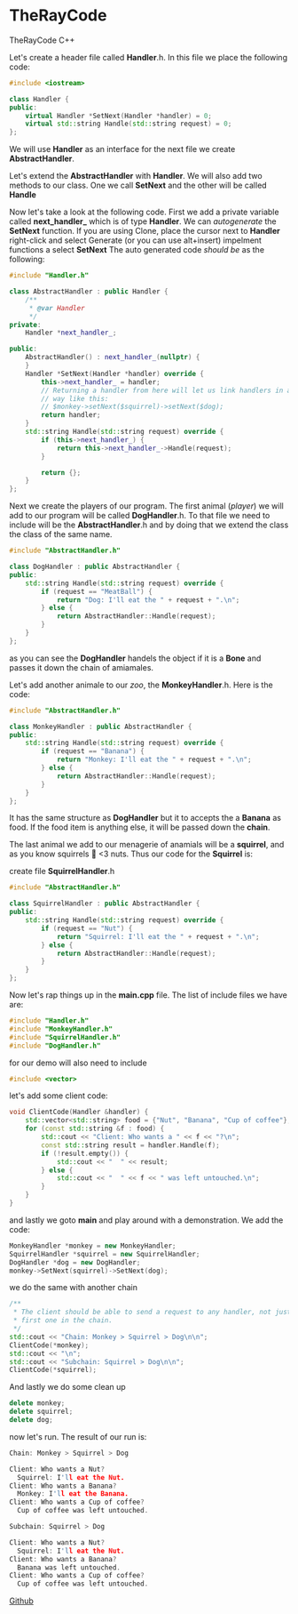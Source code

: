 # TheRayCode
TheRayCode C++ 

Let's create a header file called **Handler**.h. 
In this file we place the following code:

```cpp
#include <iostream>

class Handler {
public:
    virtual Handler *SetNext(Handler *handler) = 0;
    virtual std::string Handle(std::string request) = 0;
};
```
We will use **Handler** as an interface for the next file we create **AbstractHandler**.

Let's extend the **AbstractHandler** with **Handler**. 
We will also add two methods to our class. 
One we call **SetNext** and the other will be called **Handle** 

Now let's take a look at the following code. 
First we add a private variable called **next_handler_** which is of type  **Handler**. 
We can *autogenerate* the **SetNext** function. 
If you are using Clone, place the cursor next to **Handler** right-click and select Generate (or you can use alt+insert) impelment functions a select **SetNext**
The auto generated code *should be* as the following:

```cpp
#include "Handler.h"

class AbstractHandler : public Handler {
    /**
     * @var Handler
     */
private:
    Handler *next_handler_;

public:
    AbstractHandler() : next_handler_(nullptr) {
    }
    Handler *SetNext(Handler *handler) override {
        this->next_handler_ = handler;
        // Returning a handler from here will let us link handlers in a convenient
        // way like this:
        // $monkey->setNext($squirrel)->setNext($dog);
        return handler;
    }
    std::string Handle(std::string request) override {
        if (this->next_handler_) {
            return this->next_handler_->Handle(request);
        }

        return {};
    }
};

```
Next we create the players of our program. 
The first animal (*player*) we will add to our program will be called **DogHandler**.h. 
To that file we need to include will be the **AbstractHandler**.h and by doing that we
extend the class the class of the same name.

```cpp
#include "AbstractHandler.h"

class DogHandler : public AbstractHandler {
public:
    std::string Handle(std::string request) override {
        if (request == "MeatBall") {
            return "Dog: I'll eat the " + request + ".\n";
        } else {
            return AbstractHandler::Handle(request);
        }
    }
};
```
as you can see the **DogHandler** handels the object if it is a **Bone** and passes it down the chain of amiamales.

Let's add another animale to our *zoo*, the **MonkeyHandler**.h.
Here is the code:

```cpp
#include "AbstractHandler.h"

class MonkeyHandler : public AbstractHandler {
public:
    std::string Handle(std::string request) override {
        if (request == "Banana") {
            return "Monkey: I'll eat the " + request + ".\n";
        } else {
            return AbstractHandler::Handle(request);
        }
    }
};

```
It has the same structure as **DogHandler** but it to accepts the a **Banana** as food.
If the food item is anything else, it will be passed down the **chain**.

The last animal we add to our menagerie of anamials will be a **squirrel**, and as you know squirrels 💜 <3 nuts. 
Thus our code for the **Squirrel** is: 
 
create file **SquirrelHandler**.h
```cpp
#include "AbstractHandler.h"

class SquirrelHandler : public AbstractHandler {
public:
    std::string Handle(std::string request) override {
        if (request == "Nut") {
            return "Squirrel: I'll eat the " + request + ".\n";
        } else {
            return AbstractHandler::Handle(request);
        }
    }
};
```
Now let's rap things up in the **main.cpp** file.
The list of include files we have are:


```cpp
#include "Handler.h"
#include "MonkeyHandler.h"
#include "SquirrelHandler.h"
#include "DogHandler.h"
```
for our demo will also need to include
```cpp
#include <vector>
```
let's add some client code:

```cpp
void ClientCode(Handler &handler) {
    std::vector<std::string> food = {"Nut", "Banana", "Cup of coffee"};
    for (const std::string &f : food) {
        std::cout << "Client: Who wants a " << f << "?\n";
        const std::string result = handler.Handle(f);
        if (!result.empty()) {
            std::cout << "  " << result;
        } else {
            std::cout << "  " << f << " was left untouched.\n";
        }
    }
}

```
and lastly we goto **main** and play around with a demonstration. We add the code:
```cpp
MonkeyHandler *monkey = new MonkeyHandler;
SquirrelHandler *squirrel = new SquirrelHandler;
DogHandler *dog = new DogHandler;
monkey->SetNext(squirrel)->SetNext(dog);
```
we do the same with another chain
```cpp
/**
 * The client should be able to send a request to any handler, not just the
 * first one in the chain.
 */
std::cout << "Chain: Monkey > Squirrel > Dog\n\n";
ClientCode(*monkey);
std::cout << "\n";
std::cout << "Subchain: Squirrel > Dog\n\n";
ClientCode(*squirrel);
```
And lastly we do some clean up
```cpp
delete monkey;
delete squirrel;
delete dog;
```
now let's run.
The result of our run is:

```cpp
Chain: Monkey > Squirrel > Dog

Client: Who wants a Nut?
  Squirrel: I'll eat the Nut.
Client: Who wants a Banana?
  Monkey: I'll eat the Banana.
Client: Who wants a Cup of coffee?
  Cup of coffee was left untouched.

Subchain: Squirrel > Dog

Client: Who wants a Nut?
  Squirrel: I'll eat the Nut.
Client: Who wants a Banana?
  Banana was left untouched.
Client: Who wants a Cup of coffee?
  Cup of coffee was left untouched.
```

[Github](https://www.TheRayCode.com)
